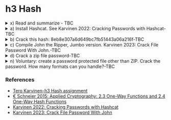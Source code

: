 # h3 Hash

<details><summary>x) Read and summarize - TBC</summary>
    <p>
    (This subtask x does not require tests with a computer. Some bullets per article is enough for your summary, feel free to write more if you like)
        € Schneier 2015: Applied Cryptography: 2.3 One-Way Functions and 2.4 One-Way Hash Functions.
        The article is a great introduction to cryptography. The language used is very common, and fun to read. I read through the 2.1 and 2.2 although it's not requested. 
        
       ## 2.3 One-Way Functions 
        
        * OWF is the central conception of public-key cryptography
        * OWF is not a protocol itself but serves as a fundamental building block of most of protocols discussed in the book.
        * OWF is easy to build, but remarkably much complicated to reverse
        * Example: it's easy to break a plate into thousand pieces, but it's super hard to put these thousands pieces back into the plate. 
        * The great thing about OWF - we canNOT use OWF for public-key encryption as is because people cannot decrypt it (still the plate but containing a message, break it into thousands pieces, then ask a friend to put the pieces into a plate and READ the msg - NOPE).
        * A trapdoor OWF - a special type of OWF with a secret trapdoor (secret information, instruction)
        * Example: it's easy to dismantle a watch into pieces, and it's super hard to put these pieces back together into a watch, but it would be doable with an instruction. 

        ## 2.4 One-Way Hash Functions
        *OWHF has many names - compression function, contraction function, msg digest, fingerprint, cryptographic checksum, msg integrity check (MIC), manipulation detection code. 
        * OWHF  is central to modern cryptography
        * HF has been used in Computer Science for a long time.
        * HF is a mathematical function where you convert a variable-length input string (pre-image) into fixed-length output string (hash value). 
        * HF is many-to-one (??? - further explanation needed), we cannot use them to determine 2 strings are equal, but can use them to get a reasonable assumption of accuracy. 
        * OWFH works in one way so pre-image -> hash value, NOT hash value -> pre-image, OWFH is collision-free (??? further explanation needed)
        * Example: in financial transactions, asking so to provide the correct hash value to release an amount of money from account 
        * MAC (message authentication code) or DAC (data authentication code) = OWHF + secret key with hash value  = f(preimage, key) 
        * with MAC/DAC - only someone with the KEY can verify the hash value
    </p> 
 </details>  
<details><summary>a) Install Hashcat. See Karvinen 2022: Cracking Passwords with Hashcat-TBC</summary>
    <p>
    </p> 
 </details> 
<details><summary>b) Crack this hash: 8eb8e307a6d649bc7fb51443a06a216f-TBC</summary>
    <p>
    </p> 
 </details> 
<details><summary>c) Compile John the Ripper, Jumbo version. Karvinen 2023: Crack File Password With John.-TBC</summary>
    <p>
    </p> 
 </details> 
<details><summary>d) Crack a zip file password-TBC</summary>
    <p>
    </p> 
 </details> 
<details><summary>n) Voluntary: create a password protected file other than ZIP. Crack the password. How many formats can you handle?-TBC</summary>
    <p>
    </p> 
 </details>
 
 ### References 
 * [Tero Karvinen-h3 Hash assignment](https://terokarvinen.com/2023/information-security-2023/?f=moodle)
 * [€ Schneier 2015: Applied Cryptography: 2.3 One-Way Functions and 2.4 One-Way Hash Functions](https://www.oreilly.com/library/view/applied-cryptography-protocols/9781119096726/10_chap02.html#chap02-sec003)
 * [Karvinen 2022: Cracking Passwords with Hashcat](https://terokarvinen.com/2022/cracking-passwords-with-hashcat/)
 * [Karvinen 2023: Crack File Password With John](https://terokarvinen.com/2023/crack-file-password-with-john/)
